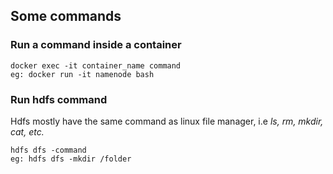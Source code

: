 
## Some commands

### Run a command inside a container

```
docker exec -it container_name command
eg: docker run -it namenode bash 
```

### Run hdfs command
Hdfs mostly have the same command as linux file manager, i.e *ls, rm, mkdir, cat, etc.*

```
hdfs dfs -command
eg: hdfs dfs -mkdir /folder
```